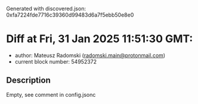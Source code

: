 Generated with discovered.json: 0xfa7224fde7716c39360d99483d6a7f5ebb50e8e0

# Diff at Fri, 31 Jan 2025 11:51:30 GMT:

- author: Mateusz Radomski (<radomski.main@protonmail.com>)
- current block number: 54952372

## Description

Empty, see comment in config.jsonc
